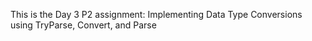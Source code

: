 This is the Day 3 P2 assignment:
Implementing Data Type Conversions using TryParse, Convert, and Parse